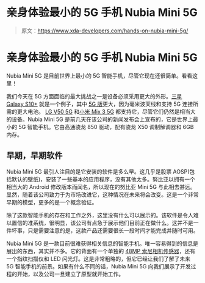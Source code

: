 # 亲身体验最小的 5G 手机 Nubia Mini 5G

> 原文：<https://www.xda-developers.com/hands-on-nubia-mini-5g/>

# 亲身体验最小的 5G 手机 Nubia Mini 5G

Nubia Mini 5G 是目前世界上最小的 5G 智能手机，尽管它现在还很简单。看看这里！

我们今天在 5G 方面面临的最大挑战之一是设备必须采用更大的外形。[三星 Galaxy S10+](https://www.xda-developers.com/samsung-galaxy-s10-plus-bixby-button-remapping-update/) 就是一个例子，其中 [5G 版](https://www.xda-developers.com/samsung-galaxy-s10-5g-verizon-europe/)更大，因为毫米波天线和支持 5G 连接所需的更大电池。 [LG V50 5G](https://www.xda-developers.com/lg-v50-dual-screen-hands-on/) 和[小米 Mix 3 5G](https://www.xda-developers.com/xiaomi-mi-mix-3-5g-qualcomm-snapdragon-855/) 都支持它，尽管它们仍然是相当大的设备。Nubia Mini 5G 是前几天在该公司的新闻发布会上宣布的，它是世界上最小的 5G 智能手机。它由高通骁龙 850 驱动，配有骁龙 X50 调制解调器和 6GB 内存。

## 早期，早期软件

Nubia Mini 5G 最引人注目的是它安装的软件是多么早。这几乎是股票 AOSP(包括默认的壁纸)，安装了一些基本的应用程序，没有其他太多。努比亚以拥有一个相当大的 Android 修改版本而闻名，所以现在的努比亚 Mini 5G 与此相去甚远。显然，随着该公司致力于为市场改进它，这种情况在未来将会改变。这是一个非常早期的模型，更多的是一个概念验证。

除了这款智能手机的存在和工作之外，这里没有什么可以展示的。该软件是令人难以置信的准系统，很明显，该公司有点急于展示他们目前正在做什么。这并不是一件坏事，只是需要注意的是，这款产品还需要很长一段时间才能完成并随时可用。

Nubia Mini 5G 是一款目前很难获得相关信息的智能手机。唯一容易得到的信息是展出的东西，其实并不多。它的背面有一个单独的 [48MP 索尼相机传感器](https://www.xda-developers.com/sonys-imx586-48mp-smartphone-camera/)，还有一个指纹扫描仪和 LED 闪光灯。这是非常粗略的，但它已经让我们了解了未来 5G 智能手机的前景。如果有什么不同的话，Nubia Mini 5G 向我们展示了开发过程的开始，以及公司一旦建立了原型就开始工作。